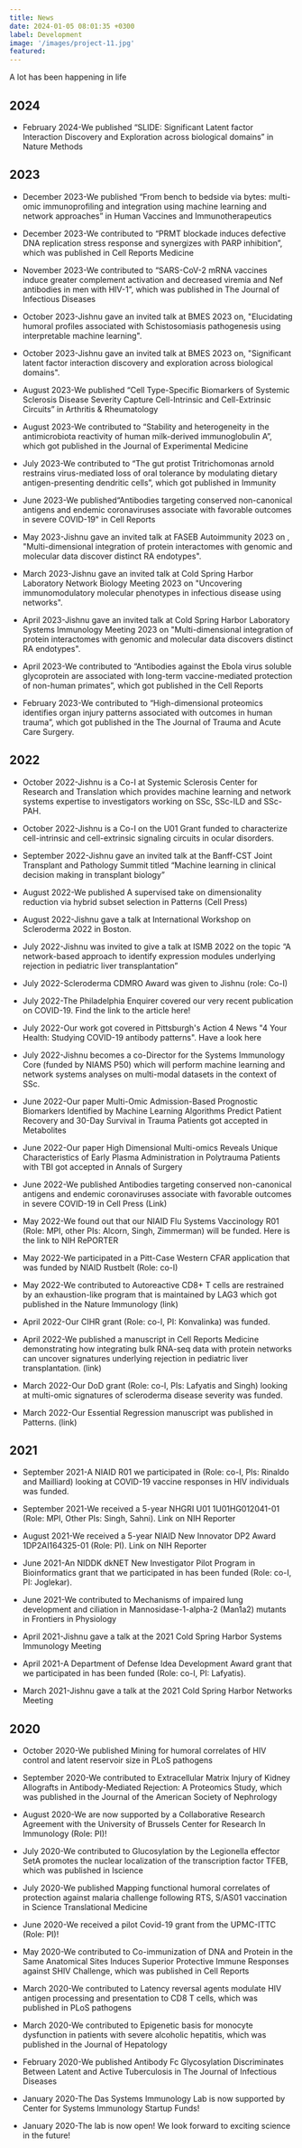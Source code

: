 ```yaml
---
title: News
date: 2024-01-05 08:01:35 +0300
label: Development
image: '/images/project-11.jpg'
featured:
---
```


A lot has been happening in life

## 2024

- February 2024-We published “SLIDE: Significant Latent factor Interaction Discovery and Exploration across biological domains” in Nature Methods

## 2023

- December 2023-We published “From bench to bedside via bytes: multi-omic immunoprofiling and integration using machine learning and network approaches” in Human Vaccines and Immunotherapeutics

- December 2023-We contributed to “PRMT blockade induces defective DNA replication stress response and synergizes with PARP inhibition”, which was published in Cell Reports Medicine

- November 2023-We contributed to “SARS-CoV-2 mRNA vaccines induce greater complement activation and decreased viremia and Nef antibodies in men with HIV-1”, which was published in The Journal of Infectious Diseases

- October 2023-Jishnu gave an invited talk at BMES 2023 on, "Elucidating humoral profiles associated with Schistosomiasis pathogenesis using interpretable machine learning".

- October 2023-Jishnu gave an invited talk at BMES 2023 on, "Significant latent factor interaction discovery and exploration across biological domains".

- August 2023-We published “Cell Type-Specific Biomarkers of Systemic Sclerosis Disease Severity Capture Cell-Intrinsic and Cell-Extrinsic Circuits” in Arthritis & Rheumatology

- August 2023-We contributed to “Stability and heterogeneity in the antimicrobiota reactivity of human milk-derived immunoglobulin A”, which got published in the Journal of Experimental Medicine

- July 2023-We contributed to “The gut protist Tritrichomonas arnold restrains virus-mediated loss of oral tolerance by modulating dietary antigen-presenting dendritic cells”, which got published in Immunity

- June 2023-We published“Antibodies targeting conserved non-canonical antigens and endemic coronaviruses associate with favorable outcomes in severe COVID-19" in Cell Reports

- May 2023-Jishnu gave an invited talk at FASEB Autoimmunity 2023 on , "Multi-dimensional integration of protein interactomes with genomic and molecular data discover distinct RA endotypes".

- March 2023-Jishnu gave an invited talk at Cold Spring Harbor Laboratory Network Biology Meeting 2023 on "Uncovering immunomodulatory molecular phenotypes in infectious disease using networks".

- April 2023-Jishnu gave an invited talk at Cold Spring Harbor Laboratory Systems Immunology Meeting 2023 on "Multi-dimensional integration of protein interactomes with genomic and molecular data discovers distinct RA endotypes".

- April 2023-We contributed to “Antibodies against the Ebola virus soluble glycoprotein are associated with long-term vaccine-mediated protection of non-human primates”, which got published in the Cell Reports

- February 2023-We contributed to “High-dimensional proteomics identifies organ injury patterns associated with outcomes in human trauma”, which got published in the The Journal of Trauma and Acute Care Surgery.

## 2022

- October 2022-Jishnu is a Co-I at Systemic Sclerosis Center for Research and Translation which provides machine learning and network systems expertise to investigators working on SSc, SSc-ILD and SSc-PAH.

- October 2022-Jishnu is a Co-I on the U01 Grant funded to characterize cell-intrinsic and cell-extrinsic signaling circuits in ocular disorders.

- September 2022-Jishnu gave an invited talk at the Banff-CST Joint Transplant and Pathology Summit titled “Machine learning in clinical decision making in transplant biology”

- August 2022-We published A supervised take on dimensionality reduction via hybrid subset selection in Patterns (Cell Press)

- August 2022-Jishnu gave a talk at International Workshop on Scleroderma 2022 in Boston.

- July 2022-Jishnu was invited to give a talk at ISMB 2022 on the topic “A network-based approach to identify expression modules underlying rejection in pediatric liver transplantation”

- July 2022-Scleroderma CDMRO Award was given to Jishnu (role: Co-I)

- July 2022-The Philadelphia Enquirer covered our very recent publication on COVID-19. Find the link to the article here! 

- July 2022-Our work got covered in Pittsburgh's Action 4 News "4 Your Health: Studying COVID-19 antibody patterns". Have a look here

- July 2022-Jishnu becomes a co-Director for the Systems Immunology Core (funded by NIAMS P50) which will perform machine learning and network systems analyses on multi-modal datasets in the context of SSc.

- June 2022-Our paper Multi-Omic Admission-Based Prognostic Biomarkers Identified by Machine Learning Algorithms Predict Patient Recovery and 30-Day Survival in Trauma Patients got accepted in Metabolites

- June 2022-Our paper High Dimensional Multi-omics Reveals Unique Characteristics of Early Plasma Administration in Polytrauma Patients with TBI got accepted in Annals of Surgery

- June 2022-We published Antibodies targeting conserved non-canonical antigens and endemic coronaviruses associate with favorable outcomes in severe COVID-19 in Cell Press (Link)

- May 2022-We found out that our NIAID Flu Systems Vaccinology R01 (Role: MPI, other PIs: Alcorn, Singh, Zimmerman) will be funded. Here is the link to NIH RePORTER

- May 2022-We participated in a Pitt-Case Western CFAR application that was funded by NIAID Rustbelt (Role: co-I)

- May 2022-We contributed to Autoreactive CD8+ T cells are restrained by an exhaustion-like program that is maintained by LAG3  which got published in the Nature Immunology (link)

- April 2022-Our CIHR grant (Role: co-I, PI: Konvalinka) was funded.

- April 2022-We published a manuscript in Cell Reports Medicine demonstrating how integrating bulk RNA-seq data with protein networks can uncover signatures underlying rejection in pediatric liver transplantation. (link)

- March 2022-Our DoD grant (Role: co-I, PIs: Lafyatis and Singh) looking at multi-omic signatures of scleroderma disease severity was funded.

- March 2022-Our Essential Regression manuscript was published in Patterns. (link)

## 2021

- September 2021-A NIAID R01 we participated in (Role: co-I, PIs: Rinaldo and Mailliard) looking at COVID-19 vaccine responses in HIV individuals was funded.

- September 2021-We received a 5-year NHGRI U01 1U01HG012041-01 (Role: MPI, Other PIs: Singh, Sahni). Link on NIH Reporter 

- August 2021-We received a 5-year NIAID New Innovator DP2 Award 1DP2AI164325-01 (Role: PI). Link on NIH Reporter

- June 2021-An NIDDK dkNET New Investigator Pilot Program in Bioinformatics grant that we participated in has been funded (Role: co-I, PI: Joglekar).

- June 2021-We contributed to Mechanisms of impaired lung development and ciliation in Mannosidase-1-alpha-2 (Man1a2) mutants in Frontiers in Physiology

- April 2021-Jishnu gave a talk at the 2021 Cold Spring Harbor Systems Immunology Meeting

- April 2021-A Department of Defense Idea Development Award grant that we participated in has been funded (Role: co-I, PI: Lafyatis).

- March 2021-Jishnu gave a talk at the 2021 Cold Spring Harbor Networks Meeting

## 2020

- October 2020-We published Mining for humoral correlates of HIV control and latent reservoir size in PLoS pathogens

- September 2020-We contributed to Extracellular Matrix Injury of Kidney Allografts in Antibody-Mediated Rejection: A Proteomics Study, which was published in the Journal of the American Society of Nephrology

- August 2020-We are now supported by a Collaborative Research Agreement with the University of Brussels Center for Research In Immunology (Role: PI)!

- July 2020-We contributed to Glucosylation by the Legionella effector SetA promotes the nuclear localization of the transcription factor TFEB, which was published in Iscience

- July 2020-We published Mapping functional humoral correlates of protection against malaria challenge following RTS, S/AS01 vaccination in Science Translational Medicine

- June 2020-We received a pilot Covid-19 grant from the UPMC-ITTC (Role: PI)!

- May 2020-We contributed to Co-immunization of DNA and Protein in the Same Anatomical Sites Induces Superior Protective Immune Responses against SHIV Challenge, which was published in Cell Reports

- March 2020-We contributed to Latency reversal agents modulate HIV antigen processing and presentation to CD8 T cells, which was published in PLoS pathogens

- March 2020-We contributed to Epigenetic basis for monocyte dysfunction in patients with severe alcoholic hepatitis, which was published in the Journal of Hepatology

- February 2020-We published Antibody Fc Glycosylation Discriminates Between Latent and Active Tuberculosis in The Journal of Infectious Diseases

- January 2020-The Das Systems Immunology Lab is now supported by Center for Systems Immunology Startup Funds!

- January 2020-The lab is now open! We look forward to exciting science in the future!

